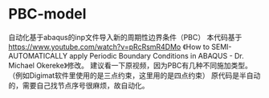 # PBC-model
自动化基于abaqus的inp文件导入新的周期性边界条件（PBC）
本代码基于 https://www.youtube.com/watch?v=pRcRsmR4DMo 《How to SEMI-AUTOMATICALLY apply Periodic Boundary Conditions in ABAQUS - Dr. Michael Okereke》修改。
建议看一下原视频，因为PBC有几种不同施加类型。（例如Digimat软件里使用的是三点约束，这里用的是四点约束）
原代码是半自动的，需要自己找节点序号很麻烦，故自动化。
